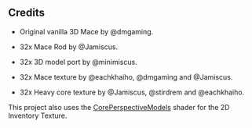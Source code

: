 ## Credits

- Original vanilla 3D Mace by @dmgaming.

- 32x Mace Rod by @Jamiscus.

- 32x 3D model port by @minimiscus.

- 32x Mace texture by @eachkhaiho, @dmgaming and @Jamiscus.

- 32x Heavy core texture by @Jamiscus, @stirdrem and @eachkhaiho.

This project also uses the [CorePerspectiveModels](https://github.com/ShockMicro/CorePerspectiveModels) shader for the 2D Inventory Texture.
